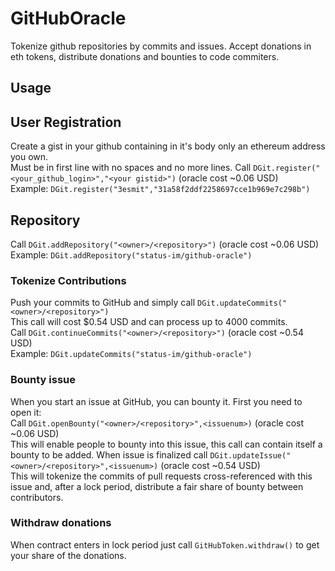 # GitHubOracle

Tokenize github repositories by commits and issues. Accept donations in eth tokens, distribute donations and bounties to code commiters.

## Usage

## User Registration

Create a gist in your github containing in it's body only an ethereum address you own.   
Must be in first line with no spaces and no more lines.
Call `DGit.register("<your_github_login>","<your gistid>")`  (oracle cost ~0.06 USD)  
Example: `DGit.register("3esmit","31a58f2ddf2258697cce1b969e7c298b")`   

## Repository

Call `DGit.addRepository("<owner>/<repository>")`  (oracle cost ~0.06 USD)
Example:  `DGit.addRepository("status-im/github-oracle")`

### Tokenize Contributions

Push your commits to GitHub and simply call `DGit.updateCommits("<owner>/<repository>")`    
This call will cost $0.54 USD and can process up to 4000 commits.   
Call `DGit.continueCommits("<owner>/<repository>")` (oracle cost ~0.54 USD)  
Example: `DGit.updateCommits("status-im/github-oracle")`    

### Bounty issue
When you start an issue at GitHub, you can bounty it. First you need to open it:   
Call `DGit.openBounty("<owner>/<repository>",<issuenum>)` (oracle cost ~0.06 USD)       
This will enable people to bounty into this issue, this call can contain itself a bounty to be added. 
When issue is finalized call `DGit.updateIssue("<owner>/<repository>",<issuenum>)` (oracle cost ~0.54 USD)  
This will tokenize the commits of pull requests cross-referenced with this issue and, after a lock period, distribute a fair share of bounty between contributors.    
 
### Withdraw donations   
When contract enters in lock period just call `GitHubToken.withdraw()` to get your share of the donations.  
